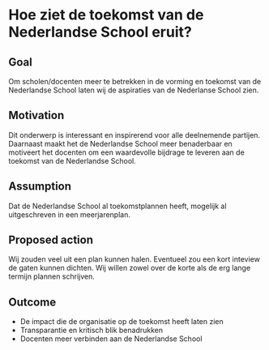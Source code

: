 # Hoe ziet de toekomst van de Nederlandse School eruit?

## Goal

Om scholen/docenten meer te betrekken in de vorming en toekomst van de Nederlandse School laten wij de aspiraties van de Nederlanse School zien.

## Motivation

Dit onderwerp is interessant en inspirerend voor alle deelnemende partijen. Daarnaast maakt het de Nederlandse School meer benaderbaar en motiveert het docenten om een waardevolle bijdrage te leveren aan de toekomst van de Nederlandse School.

## Assumption

Dat de Nederlandse School al toekomstplannen heeft, mogelijk al uitgeschreven in een meerjarenplan.

## Proposed action

Wij zouden veel uit een plan kunnen halen. Eventueel zou een kort inteview de gaten kunnen dichten.
Wij willen zowel over de korte als de erg lange termijn plannen schrijven.

## Outcome

* De impact die de organisatie op de toekomst heeft laten zien
* Transparantie en kritisch blik benadrukken
* Docenten meer verbinden aan de Nederlandse School
